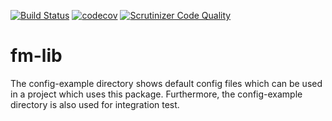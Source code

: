 [![Build Status](https://travis-ci.org/tfboe/fm-lib.svg?branch=master)](https://travis-ci.org/tfboe/fm-lib)
[![codecov](https://codecov.io/gh/tfboe/fm-lib/branch/master/graph/badge.svg)](https://codecov.io/gh/tfboe/fm-lib)
[![Scrutinizer Code Quality](https://scrutinizer-ci.com/g/tfboe/fm-lib/badges/quality-score.png?b=master)](https://scrutinizer-ci.com/g/tfboe/fm-lib/?branch=master)

# fm-lib

The config-example directory shows default config files which can be used in a project which uses this package.
Furthermore, the config-example directory is also used for integration test.